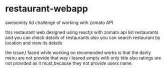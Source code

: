 # restaurant-webapp
awesomity ltd challenge of working with zomato API

this restaurant web designed using reactjs with zomato api list restaurants 
and you can check details of restaurants also you can search restaurant by location and view its details

the issue,I faced while working on recomended works is that the dairly menu 
are not provide that way i leaved empty with only title also ratings 
are not provided as it must,because they not provide users name.
